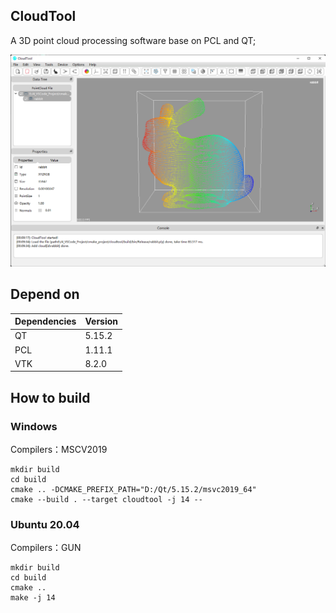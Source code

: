 ## CloudTool
A 3D point cloud processing software base on PCL and QT;

![](images/cloudtool.png)

## Depend on
| Dependencies | Version |
| ------------ | ------- |
| QT           | 5.15.2  |
| PCL          | 1.11.1  |
| VTK          | 8.2.0   |

## How to build
### Windows

Compilers：MSCV2019

```shell
mkdir build
cd build
cmake .. -DCMAKE_PREFIX_PATH="D:/Qt/5.15.2/msvc2019_64"
cmake --build . --target cloudtool -j 14 --
```
### Ubuntu 20.04

Compilers：GUN

```shell
mkdir build
cd build
cmake .. 
make -j 14
```
